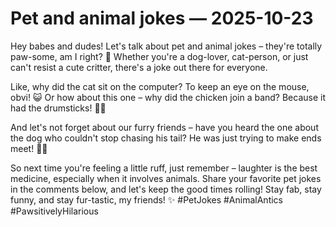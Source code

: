 # Pet and animal jokes — 2025-10-23

Hey babes and dudes! Let's talk about pet and animal jokes – they're totally paw-some, am I right? 🐾 Whether you're a dog-lover, cat-person, or just can't resist a cute critter, there's a joke out there for everyone. 

Like, why did the cat sit on the computer? To keep an eye on the mouse, obvi! 😺 Or how about this one – why did the chicken join a band? Because it had the drumsticks! 🐔🥁

And let's not forget about our furry friends – have you heard the one about the dog who couldn't stop chasing his tail? He was just trying to make ends meet! 🐶💸

So next time you're feeling a little ruff, just remember – laughter is the best medicine, especially when it involves animals. Share your favorite pet jokes in the comments below, and let's keep the good times rolling! Stay fab, stay funny, and stay fur-tastic, my friends! ✨ #PetJokes #AnimalAntics #PawsitivelyHilarious